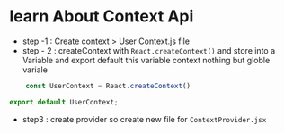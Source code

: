 # learn About Context Api


- step -1 : Create context > User Context.js file
- step - 2 : createContext with `React.createContext()` and store into a Variable and export default this variable
context nothing but globle variale

```js
    const UserContext = React.createContext()

export default UserContext;
```

- step3 : create provider so create new file for `ContextProvider.jsx`

